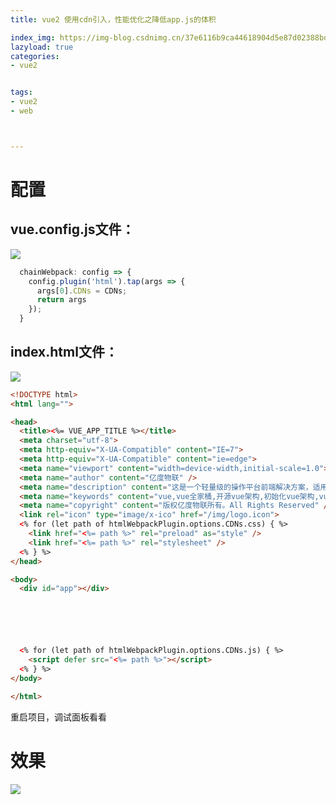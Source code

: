 ```yaml
---
title: vue2 使用cdn引入，性能优化之降低app.js的体积

index_img: https://img-blog.csdnimg.cn/37e6116b9ca44618904d5e87d02388bd.png
lazyload: true
categories:
- vue2


tags:
- vue2
- web



---
```






# 配置
## vue.config.js文件：
![](https://img-blog.csdnimg.cn/37e6116b9ca44618904d5e87d02388bd.png)

```javascript
  chainWebpack: config => {
    config.plugin('html').tap(args => {
      args[0].CDNs = CDNs;
      return args
    });
  }
```

## index.html文件：
![](https://img-blog.csdnimg.cn/b905181102a342ed89211a0f7a0ffdb5.png)


```html
<!DOCTYPE html>
<html lang="">

<head>
  <title><%= VUE_APP_TITLE %></title>
  <meta charset="utf-8">
  <meta http-equiv="X-UA-Compatible" content="IE=7">
  <meta http-equiv="X-UA-Compatible" content="ie=edge">
  <meta name="viewport" content="width=device-width,initial-scale=1.0">
  <meta name="author" content="亿度物联" />
  <meta name="description" content="这是一个轻量级的操作平台前端解决方案，适用于多数开发场景。基于vue2x开发框架和热门的 element-ui组件库实现。内置了Vue全家桶技术栈、打包Gzip技术，引入了bootstrap-icons、Font Awesome4等图标库，封装了动态路由、权限验证、请求拦截、响应拦截、接口封装和复制文本、数字千位符、cdn方法、全局监听摁钮的防抖、事件节流等实用小功能。集成了一系列常用好用的小插件，免去技术选型和技术试错的困扰。运用了vue过滤器、vue指令、vue混入、vue组件，将vue的优势发挥的淋漓尽致。最大的优点就是足够轻量，易拓展、好上手、可塑性强">
  <meta name="keywords" content="vue,vue全家桶,开源vue架构,初始化vue架构,vue底层配置,vue项目">
  <meta name="copyright" content="版权亿度物联所有。All Rights Reserved" />
  <link rel="icon" type="image/x-ico" href="/img/logo.icon">
  <% for (let path of htmlWebpackPlugin.options.CDNs.css) { %>
    <link href="<%= path %>" rel="preload" as="style" />
    <link href="<%= path %>" rel="stylesheet" />
  <% } %>
</head>

<body>
  <div id="app"></div>






  <% for (let path of htmlWebpackPlugin.options.CDNs.js) { %>
    <script defer src="<%= path %>"></script>
  <% } %>
</body>

</html>
```



重启项目，调试面板看看
# 效果
![](https://img-blog.csdnimg.cn/c74b290fee16424c928b1634f7456db5.png)
